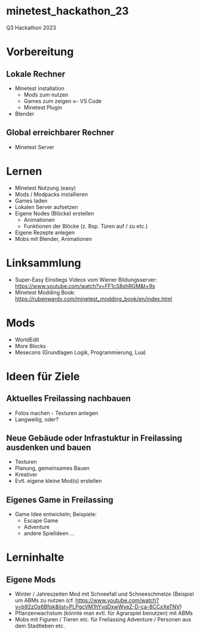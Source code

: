 # minetest_hackathon_23
Q3 Hackathon 2023

# Vorbereitung

## Lokale Rechner
- Minetest installation
  - Mods zum nutzen
  - Games zum zeigen
≈- VS Code
  - Minetest Plugin
- Blender

## Global erreichbarer Rechner
- Minetest Server

# Lernen
- Minetest Nutzung (easy)
- Mods / Modpacks installieren
- Games laden
- Lokalen Server aufsetzen
- Eigene Nodes (Blöcke) erstellen
  - Animationen
  - Funktionen der Blöcke (z. Bsp. Türen auf / zu etc.)
- Eigene Rezepte anlegen
- Mobs mit Blender, Animationen

# Linksammlung

- Super-Easy Einstiegs Videos vom Wiener Bildungsserver: https://www.youtube.com/watch?v=FF1cS8shRGM&t=9s
- Minetest Modding Book: https://rubenwardy.com/minetest_modding_book/en/index.html

# Mods

- WorldEdit
- More Blocks
- Mesecons (Grundlagen Logik, Programmierung, Lua)


# Ideen für Ziele

## Aktuelles Freilassing nachbauen
- Fotos machen - Texturen anlegen
- Langweilig, oder?

## Neue Gebäude oder Infrastuktur in Freilassing ausdenken und bauen
- Texturen
- Planung, gemeinsames Bauen
- Kreativer
- Evtl. eigene kleine Mod(s) erstellen

## Eigenes Game in Freilassing
- Game Idee entwickeln; Beispiele:
  - Escape Game
  - Adventure
  - andere Spielideen ...


# Lerninhalte

## Eigene Mods

- Winter / Jahreszeiten Mod mit Schneefall und Schneeschmelze (Beispiel um ABMs zu nutzen (cf. https://www.youtube.com/watch?v=b92zOs6Bfpk&list=PLPgcVM1hYvqDxwWyeZ-D-ca-8CCxXeTNV)
- Pflanzenwachstum (könnte man evtl. für Agrarspiel benutzen) mit ABMs
- Mobs mit Figuren / Tieren etc. für Freilassing Adventure / Personen aus dem Stadtleben etc.
